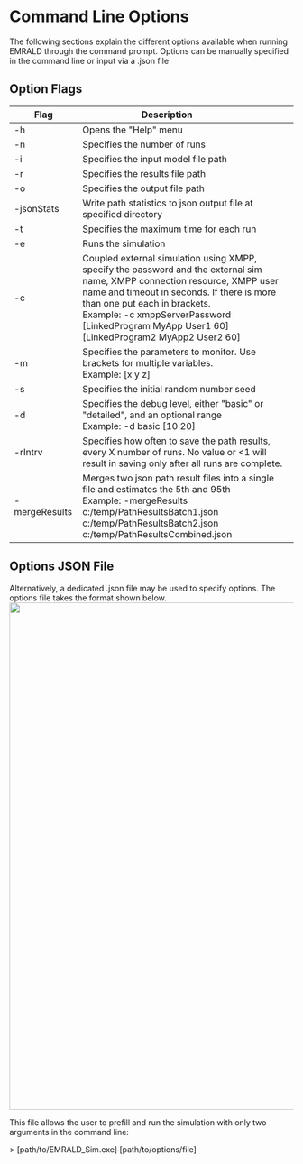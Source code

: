 # Command Line Options

The following sections explain the different options available when running EMRALD through the command prompt. Options can be manually specified in the command line or input via a .json file <br>


## Option Flags
  |<div style="width:105px">Flag</div>|<div style="width:300px">Description</div>|
  |---|---|
  | -h | Opens the "Help" menu |
  | -n | Specifies the number of runs |
  | -i | Specifies the input model file path |
  | -r | Specifies the results file path |
  | -o | Specifies the output file path |
  | -jsonStats | Write path statistics to json output file at specified directory |
  | -t | Specifies the maximum time for each run |
  | -e | Runs the simulation |
  | -c | Coupled external simulation using XMPP, specify the password and the external sim name, XMPP connection resource, XMPP user name and timeout in seconds. If there is more than one put each in brackets. <br>  Example: -c xmppServerPassword [LinkedProgram MyApp User1 60] [LinkedProgram2 MyApp2 User2 60] |
  | -m | Specifies the parameters to monitor. Use brackets for multiple variables. <br> Example: [x y z] |
  | -s | Specifies the initial random number seed |
  | -d | Specifies the debug level, either "basic" or "detailed", and an optional range <br> Example: -d basic [10 20]|
  | -rIntrv | Specifies how often to save the path results, every X number of runs. No value or <1 will result in saving only after all runs are complete. |
  | -mergeResults | Merges two json path result files into a single file and estimates the 5th and 95th <br> Example: -mergeResults c:/temp/PathResultsBatch1.json c:/temp/PathResultsBatch2.json c:/temp/PathResultsCombined.json |<br>

## Options JSON File
Alternatively, a dedicated .json file may be used to specify options. The options file takes the format shown below.<br>
<img src="/images/Modeling/cmdLineOptions/OptionsPicture.png" style="width:900px"><br>

This file allows the user to prefill and run the simulation with only two arguments in the command line:
<div>> [path/to/EMRALD_Sim.exe] [path/to/options/file]</div>


<!--Copyright 2021 Battelle Energy Alliance-->